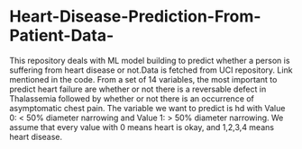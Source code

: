 # Heart-Disease-Prediction-From-Patient-Data-
 This repository deals with ML model building to predict whether a person is suffering from heart disease or not.Data is fetched from UCI repository. Link mentioned in the code. From a set of 14 variables, the most important to predict heart failure are whether or not there is a reversable defect in Thalassemia followed by whether or not there is an occurrence of asymptomatic chest pain. The variable we want to predict is hd with Value 0: &lt; 50% diameter narrowing and Value 1: > 50% diameter narrowing. We assume that every value with 0 means heart is okay, and 1,2,3,4 means heart disease.
